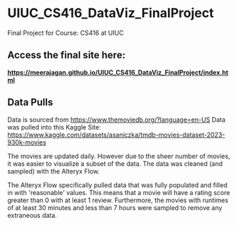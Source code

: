 # UIUC_CS416_DataViz_FinalProject
Final Project for Course: CS416 at UIUC

## Access the final site here:
<b> https://meerajagan.github.io/UIUC_CS416_DataViz_FinalProject/index.html </b>

## Data Pulls
Data is sourced from https://www.themoviedb.org/?language=en-US
Data was pulled into this Kaggle Site: https://www.kaggle.com/datasets/asaniczka/tmdb-movies-dataset-2023-930k-movies


The movies are updated daily. However due to the sheer number of movies, it was easier to visualize a subset of the data. The data was cleaned (and sampled) with the Alteryx Flow.


The Alteryx Flow specifically pulled data that was fully populated and filled in with 'reasonable' values. This means that a movie will have a rating score greater than 0 with at least 1 review. Furthermore, the movies with runtimes of at least 30 minutes and less than 7 hours were sampled to remove any extraneous data. 
